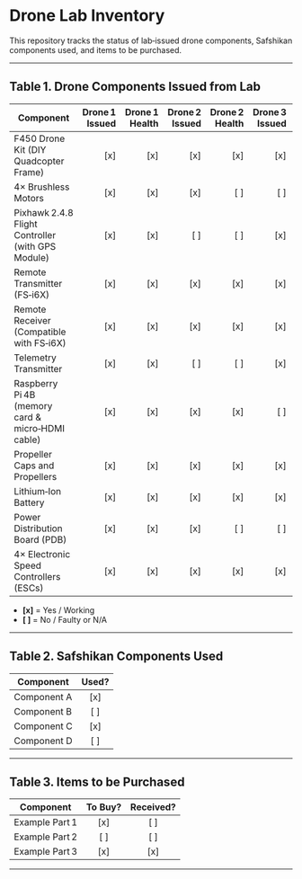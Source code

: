 # Drone Lab Inventory

This repository tracks the status of lab‑issued drone components, Safshikan components used, and items to be purchased.

---

## Table 1. Drone Components Issued from Lab

| Component                                                      | Drone 1 Issued | Drone 1 Health | Drone 2 Issued | Drone 2 Health | Drone 3 Issued | Drone 3 Health |
|----------------------------------------------------------------|---------------:|---------------:|---------------:|---------------:|---------------:|---------------:|
| F450 Drone Kit (DIY Quadcopter Frame)                         | [x]            | [x]            | [x]            | [x]            | [x]            | [x]            |
| 4× Brushless Motors                                            | [x]            | [x]            | [x]            | [ ]            | [ ]            | [ ]            |
| Pixhawk 2.4.8 Flight Controller (with GPS Module)             | [x]            | [x]            | [ ]            | [ ]            | [x]            | [x]            |
| Remote Transmitter (FS‑i6X)                                    | [x]            | [x]            | [x]            | [x]            | [x]            | [ ]            |
| Remote Receiver (Compatible with FS‑i6X)                       | [x]            | [x]            | [x]            | [x]            | [x]            | [x]            |
| Telemetry Transmitter                                          | [x]            | [x]            | [ ]            | [ ]            | [x]            | [x]            |
| Raspberry Pi 4B (memory card & micro‑HDMI cable)               | [x]            | [x]            | [x]            | [x]            | [ ]            | [ ]            |
| Propeller Caps and Propellers                                  | [x]            | [x]            | [x]            | [x]            | [x]            | [ ]            |
| Lithium‑Ion Battery                                            | [x]            | [x]            | [x]            | [x]            | [x]            | [x]            |
| Power Distribution Board (PDB)                                 | [x]            | [x]            | [x]            | [ ]            | [ ]            | [ ]            |
| 4× Electronic Speed Controllers (ESCs)                         | [x]            | [x]            | [x]            | [x]            | [x]            | [x]            |

- **[x]** = Yes / Working  
- **[ ]** = No / Faulty or N/A  

---

## Table 2. Safshikan Components Used

| Component       | Used?    |
|-----------------|:--------:|
| Component A     | [x]      |
| Component B     | [ ]      |
| Component C     | [x]      |
| Component D     | [ ]      |

---

## Table 3. Items to be Purchased

| Component       | To Buy?  | Received? |
|-----------------|:--------:|:---------:|
| Example Part 1  | [x]      | [ ]       |
| Example Part 2  | [ ]      | [ ]       |
| Example Part 3  | [x]      | [x]       |

---
